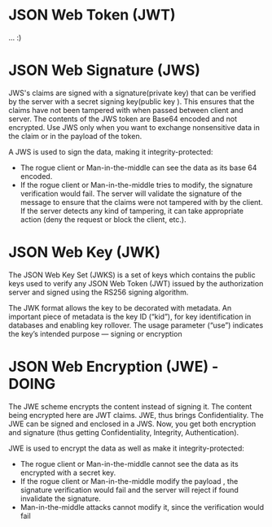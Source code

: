 # JSON Web Token (JWT) 
... :)

# JSON Web Signature (JWS)
JWS's claims are signed with a signature(private key) that can be verified by the server with a secret signing key(public key ).
This ensures that the claims have not been tampered with when passed between client and server. The contents of the JWS token are Base64 encoded and not encrypted. Use JWS only when you want to exchange nonsensitive data in the claim or in the payload of the token.

A JWS is used to sign the data, making it integrity-protected:
 - The rogue client or Man-in-the-middle can see the data as its base 64 encoded.
 - If the rogue client or Man-in-the-middle tries to modify, the signature verification would fail. The server will validate the signature of the message to ensure that the claims were not tampered with by the client. If the server detects any kind of tampering, it can take appropriate action (deny the request or block the client, etc.).

# JSON Web Key (JWK)
The JSON Web Key Set (JWKS) is a set of keys which contains the public keys used to verify any JSON Web Token (JWT) issued by the authorization server and signed using the RS256 signing algorithm.

The JWK format allows the key to be decorated with metadata. An important piece of metadata is the key ID (“kid”), for key identification in databases and enabling key rollover. The usage parameter (“use”) indicates the key’s intended purpose — signing or encryption

# JSON Web Encryption (JWE) - DOING
The JWE scheme encrypts the content instead of signing it. The content being encrypted here are JWT claims. JWE, thus brings Confidentiality. The JWE can be signed and enclosed in a JWS. Now, you get both encryption and signature (thus getting Confidentiality, Integrity, Authentication).

JWE is used to encrypt the data as well as make it integrity-protected:

 - The rogue client or Man-in-the-middle cannot see the data as its encrypted with a secret key.
 - If the rogue client or Man-in-the-middle modify the payload , the signature verification would fail and the server will reject if found invalidate the signature.
 - Man-in-the-middle attacks cannot modify it, since the verification would fail